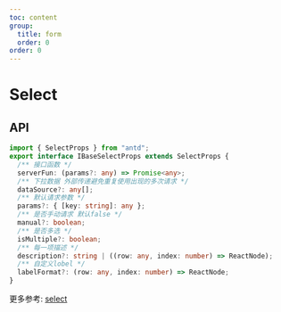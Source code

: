 ```yaml
---
toc: content
group:
  title: form
  order: 0
order: 0
---
```


# Select
<code src='./demos/BusinessSelectDemo.tsx'></code>

## API
```typeScript
import { SelectProps } from "antd";
export interface IBaseSelectProps extends SelectProps {
  /** 接口函数 */
  serverFun: (params?: any) => Promise<any>;
  /** 下拉数据 外部传递避免重复使用出现的多次请求 */
  dataSource?: any[];
  /** 默认请求参数 */
  params?: { [key: string]: any };
  /** 是否手动请求 默认false */
  manual?: boolean;
  /** 是否多选 */
  isMultiple?: boolean;
  /** 每一项描述 */
  description?: string | ((row: any, index: number) => ReactNode);
  /** 自定义lobel */
  labelFormat?: (row: any, index: number) => ReactNode;
}
```

更多参考: [select](https://ant.design/components/select-cn)
